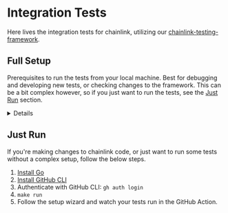 # Integration Tests

Here lives the integration tests for chainlink, utilizing our [chainlink-testing-framework](https://github.com/smartcontractkit/chainlink-testing-framework).

## Full Setup

Prerequisites to run the tests from your local machine. Best for debugging and developing new tests, or checking changes to the framework. This can be a bit complex however, so if you just want to run the tests, see the [Just Run](#just-run) section.

<details>
  <summary>Details</summary>

### Install Dependencies

Run the below command to install all dependencies.

```sh
make install_qa_tools
```

Or you can choose to do it manually.

<details>
  <summary>Install Go</summary>

  [Install](https://go.dev/doc/install)
</details>

<details>
  <summary>Install NodeJS</summary>

  [Install](https://nodejs.org/en/download/)
</details>

<details>
  <summary>Install Helm Charts</summary>

  [Install Helm](https://helm.sh/docs/intro/install/#through-package-managers) if you don't already have it. Then add necessary charts with the below commands.

  ```sh
  helm repo add chainlink-qa https://raw.githubusercontent.com/smartcontractkit/qa-charts/gh-pages/
  helm repo add bitnami https://charts.bitnami.com/bitnami
  helm repo update
  ```

</details>

## Connect to a Kubernetes Cluster

Integration tests require a connection to an actively running kubernetes cluster. [Minikube](https://minikube.sigs.k8s.io/docs/start/)
can work fine for some tests, but in order to run more rigorous tests, or to run with any parallelism, you'll need to either
increase minikube's resources significantly, or get a more substantial cluster.
This is necessary to deploy ephemeral testing environments, which include external adapters, chainlink nodes and their DBs,
as well as some simulated blockchains, all depending on the types of tests and networks being used.

## Configure Environment

See the [example.env](./example.env) file and use it as a template for your own `.env` file. This allows you to configure general settings like what name to associate with your tests, and which Chainlink version to use when running them.

You can also specify `EVM_KEYS` and `EVM_URLS` for running on live chains, or use specific identifiers as shown in the [example.env](./example.env) file.

Other `EVM_*` variables are retrieved when running with the `@general` tag, and is helpful for doing quick sanity checks on new chains or when tweaking variables.

**The tests will not automatically load your .env file. Remember to run `source .env` for changes to take effect.**

## How to Run

Most of the time, you'll want to run tests on a simulated chain, for the purposes of speed and cost.

### Smoke

Run all smoke tests with the below command. Will use your `SELECTED_NETWORKS` env var for which network to run on.

```sh
make test_smoke # Run all smoke tests on the chosen SELECTED_NETWORKS
SELECTED_NETWORKS="GOERLI" make test_smoke # Run all smoke tests on GOERLI network
make test_smoke_simulated # Run all smoke tests on a simulated network
```

Run all smoke tests in parallel, only using simulated blockchains. *Note: As of now, you can only run tests in parallel on simulated chains, not on live ones. Running on parallel tests on live chains will give errors*

```sh
make test_smoke_simulated args="-test.parallel=<number-of-parallel-tests>"
```

You can also run specific tests and debug tests in vscode by setting up your .vscode/settings.json with this information. Just replace all the "<put your ...>" with your information before running a test.

```json
{
    "makefile.extensionOutputFolder": "./.vscode",
    "go.testEnvVars": {
        "LOG_LEVEL": "debug",
        "SELECTED_NETWORKS": "SIMULATED,SIMULATED_1,SIMULATED_2",
        "CHAINLINK_IMAGE":"<put your account number here>.dkr.ecr.us-west-2.amazonaws.com/chainlink",
        "CHAINLINK_VERSION":"develop",
        "CHAINLINK_ENV_USER":"<put your name>",
        "TEST_LOG_LEVEL":"debug",
        "AWS_ACCESS_KEY_ID":"<put your access key id here>",
        "AWS_SECRET_ACCESS_KEY":"<put your access key here>",
        "AWS_SESSION_TOKEN":"<put your token here>"
    },
    "go.testTimeout": "900s"
}
```

You can also run your tests inside of kubernetes instead of from locally to reduce local resource usage and the number of ports that get forwarded to the cluster. This is not recommended for normal developement since building and pushing the image can be time heavy depending on your internet upload speeds. To do this you will want to either pull down an already built chainlink-tests image or build one yourself. To build and push one yourself you can run:

```sh
make build_test_image tag=<a tag for your image> base_tag=latest suite="smoke soak chaos reorg migration performance" push=true
```

Once that is done building you can add this to your go.testEnvVars in .vscode/settings.json with the correct account number and tag filled out.

```json
  "TEST_SUITE": "smoke",
  "TEST_ARGS": "-test.timeout 30m",
  "ENV_JOB_IMAGE":"<account number>.dkr.ecr.us-west-2.amazonaws.com/chainlink-env-tests:<tag you used in the build step>",
```

Once that is done you can run/debug your test using the vscode test view just like normal.

### Soak

Currently we have 2 soak tests, both can be triggered using make commands.

```sh
make test_soak_ocr
make test_soak_keeper
```

Soak tests will pull all their network information from the env vars that you can set in the `.env` file. *Reminder to run `source .env` for changes to take effect.*

To configure specific parameters of how the soak tests run (e.g. test length, number of contracts), adjust the values in your `.env` file, you can use `example.env` as reference


#### Running with custom image
On each PR navigate to the `integration-tests` job, here you will find the images for both chainlink-tests and core. In your env file you need to replace:

`ENV_JOB_IMAGE="image-location/chainlink-tests:<IMAGE_SHA>"`

`CHAINLINK_IMAGE="public.ecr.aws/chainlink/chainlink"`

`export CHAINLINK_VERSION="<IMAGE_SHA>"`

After all the env vars are exported, run the tests. This will kick off a remote runner that will be in charge of running the tests. Locally the test should pass quickly and a namespace will be displayed in the output e.g
`INF Creating new namespace Namespace=soak-ocr-goerli-testnet-957b2`

#### Logs and monitoring
- Pod logs: `kubectl logs -n soak-ocr-goerli-testnet-957b2 -c node -f chainlink-0-1`
- Remote runner logs: `kubectl logs -n soak-ocr-goerli-testnet-957b2 -f remote-runner-cs2as`
- Navigate to Grafana chainlink testing insights for all logs

### Performance

Currently, all performance tests are only run on simulated blockchains.

```sh
make test_perf
```

## Common Issues

- When upgrading to a new version, it's possible the helm charts have changed. There are a myriad of errors that can result from this, so it's best to just try running `helm repo update` when encountering an error you're unsure of.
- Docker failing to pull image, make sure you are referencing the correct ECR repo in AWS since develop images are not pushed to the public one.
  - If tests hang for some time this is usually the case, so make sure to check the logs each time tests are failing to start

</details>


## Just Run

If you're making changes to chainlink code, or just want to run some tests without a complex setup, follow the below steps.

1. [Install Go](https://go.dev/doc/install)
2. [Install GitHub CLI](https://cli.github.com/)
3. Authenticate with GitHub CLI: `gh auth login`
4. `make run`
5. Follow the setup wizard and watch your tests run in the GitHub Action.